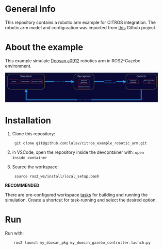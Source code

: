 # General Info

This repository contains a robotic arm example for CITROS integration.
The robotic arm model and configuration was imported from [this](https://github.com/dvalenciar/robotic_arm_environment) Github project.

# About the example

This example simulate [Doosan a0912](https://www.doosanrobotics.com/en/products/series/a0912) robotics arm in ROS2-Gazebo environment. 

![image](ros2_ws/src/robotic_arm_environment/images/readme.png)

# Installation

1. Clone this repository:

        git clone git@github.com:lulav/citros_example_robotic_arm.git

2. in VSCode, open the repository inside the devcontainer with: `open inside container`

3. Source the workspace:

        source ros2_ws/install/local_setup.bash

**RECOMMENDED** 

There are pre-configured workspace [tasks](https://www.allisonthackston.com/articles/vscode-tasks.html) for building and running the simulation.
Create a shortcut for task-running and select the desired option.

# Run

Run with:

        ros2 launch my_doosan_pkg my_doosan_gazebo_controller.launch.py



